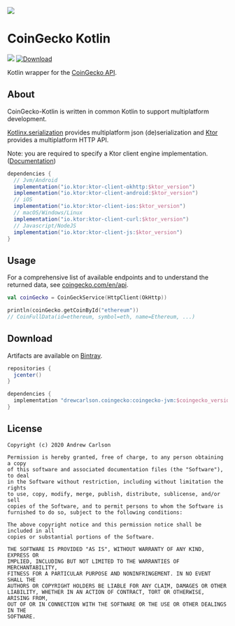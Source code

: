 [![](https://static.coingecko.com/s/coingecko-logo-d13d6bcceddbb003f146b33c2f7e8193d72b93bb343d38e392897c3df3e78bdd.png)](https://coingecko.com)

# CoinGecko Kotlin

![](https://github.com/DrewCarlson/CoinGecko-Kotlin/workflows/All%20Tests/badge.svg)
[ ![Download](https://api.bintray.com/packages/drewcarlson/CoinGecko-Kotlin/CoinGecko-Kotlin/images/download.svg) ](https://bintray.com/drewcarlson/CoinGecko-Kotlin/CoinGecko-Kotlin/_latestVersion)

Kotlin wrapper for the [CoinGecko API](https://www.coingecko.com/en/api).

## About

CoinGecko-Kotlin is written in common Kotlin to support multiplatform development.

[Kotlinx.serialization](https://github.com/Kotlin/kotlinx.serialization) provides multiplatform json (de)serialization and [Ktor](https://ktor.io) provides a multiplatform HTTP API.
 
Note: you are required to specify a Ktor client engine implementation.
([Documentation](https://ktor.io/clients/http-client/multiplatform.html))

```groovy
dependencies {
  // Jvm/Android
  implementation("io.ktor:ktor-client-okhttp:$ktor_version")
  implementation("io.ktor:ktor-client-android:$ktor_version")
  // iOS
  implementation("io.ktor:ktor-client-ios:$ktor_version")
  // macOS/Windows/Linux
  implementation("io.ktor:ktor-client-curl:$ktor_version")
  // Javascript/NodeJS
  implementation("io.ktor:ktor-client-js:$ktor_version")
}
``` 

## Usage

For a comprehensive list of available endpoints and to understand the returned data, see [coingecko.com/en/api](https://www.coingecko.com/en/api).

```kotlin
val coinGecko = CoinGeckService(HttpClient(OkHttp))

println(coinGecko.getCoinById("ethereum"))
// CoinFullData(id=ethereum, symbol=eth, name=Ethereum, ...)
```

## Download

Artifacts are available on [Bintray](https://bintray.com/drewcarlson/CoinGecko-Kotlin).

```groovy
repositories {
  jcenter()
}

dependencies {
  implementation "drewcarlson.coingecko:coingecko-jvm:$coingecko_version"
}
```

## License
```
Copyright (c) 2020 Andrew Carlson

Permission is hereby granted, free of charge, to any person obtaining a copy
of this software and associated documentation files (the "Software"), to deal
in the Software without restriction, including without limitation the rights
to use, copy, modify, merge, publish, distribute, sublicense, and/or sell
copies of the Software, and to permit persons to whom the Software is
furnished to do so, subject to the following conditions:

The above copyright notice and this permission notice shall be included in all
copies or substantial portions of the Software.

THE SOFTWARE IS PROVIDED "AS IS", WITHOUT WARRANTY OF ANY KIND, EXPRESS OR
IMPLIED, INCLUDING BUT NOT LIMITED TO THE WARRANTIES OF MERCHANTABILITY,
FITNESS FOR A PARTICULAR PURPOSE AND NONINFRINGEMENT. IN NO EVENT SHALL THE
AUTHORS OR COPYRIGHT HOLDERS BE LIABLE FOR ANY CLAIM, DAMAGES OR OTHER
LIABILITY, WHETHER IN AN ACTION OF CONTRACT, TORT OR OTHERWISE, ARISING FROM,
OUT OF OR IN CONNECTION WITH THE SOFTWARE OR THE USE OR OTHER DEALINGS IN THE
SOFTWARE.
```
